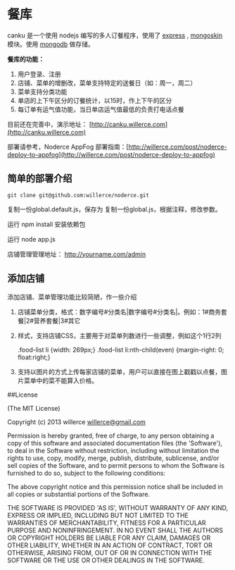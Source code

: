餐库
=======

canku 是一个使用 nodejs 编写的多人订餐程序，使用了 [express](http://expressjs.com/) , [mongoskin](https://github.com/kissjs/node-mongoskin) 模块。使用 [mongodb](http://www.mongodb.org/) 做存储。

**餐库的功能：**

1. 用户登录、注册
2. 店铺、菜单的增删改，菜单支持特定的送餐日（如：周一，周二）
3. 菜单支持分类功能
4. 单店的上下午区分的订餐统计，以15时，作上下午的区分
5. 每订单有运气值功能，当日单店运气值最低的负责打电话点餐

目前还在完善中，演示地址： [http://canku.willerce.com](http://canku.willerce.com)

部署请参考，Noderce AppFog 部署指南：[http://willerce.com/post/noderce-deploy-to-appfog](http://willerce.com/post/noderce-deploy-to-appfog)

## 简单的部署介绍

    git clone git@github.com:willerce/noderce.git

复制一份global.default.js，保存为 复制一份global.js，根据注释，修改参数。

运行 npm install 安装依赖包

运行  node app.js

店铺管理管理地址： http://yourname.com/admin


## 添加店铺

添加店铺、菜单管理功能比较简陋，作一些介绍

1. 店铺菜单分类，格式：数字编号#分类名|数字编号#分类名|。例如：1#商务套餐|2#营养套餐|3#其它
2. 样式，支持店铺CSS，主要用于对菜单列数进行一些调整，例如这个1行2列


    .food-list li {width: 269px;}
    .food-list li:nth-child(even) {margin-right: 0; float:right;}

3. 支持以图片的方式上传每家店铺的菜单，用户可以直接在图上戳戳以点餐，图片菜单中的菜不能算入价格。

##License

(The MIT License)

Copyright (c) 2013 willerce <willerce@gmail.com>

Permission is hereby granted, free of charge, to any person obtaining a copy of this software and associated documentation files (the 'Software'), to deal in the Software without restriction, including without limitation the rights to use, copy, modify, merge, publish, distribute, sublicense, and/or sell copies of the Software, and to permit persons to whom the Software is furnished to do so, subject to the following conditions:

The above copyright notice and this permission notice shall be included in all copies or substantial portions of the Software.

THE SOFTWARE IS PROVIDED 'AS IS', WITHOUT WARRANTY OF ANY KIND, EXPRESS OR IMPLIED, INCLUDING BUT NOT LIMITED TO THE WARRANTIES OF MERCHANTABILITY, FITNESS FOR A PARTICULAR PURPOSE AND NONINFRINGEMENT. IN NO EVENT SHALL THE AUTHORS OR COPYRIGHT HOLDERS BE LIABLE FOR ANY CLAIM, DAMAGES OR OTHER LIABILITY, WHETHER IN AN ACTION OF CONTRACT, TORT OR OTHERWISE, ARISING FROM, OUT OF OR IN CONNECTION WITH THE SOFTWARE OR THE USE OR OTHER DEALINGS IN THE SOFTWARE.

